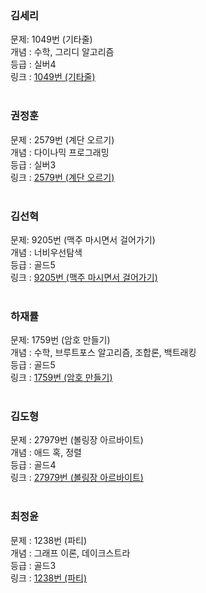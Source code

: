 
### 김세리 
문제: 1049번 (기타줄) <br/>
개념 : 수학, 그리디 알고리즘 <br/>
등급 : 실버4 <br/>
링크 : [1049번 (기타줄)](https://www.acmicpc.net/problem/1049) <br/>
<br/>

### 권정훈
문제 : 2579번 (계단 오르기) <br/>
개념 : 다이나믹 프로그래밍 <br/>
등급 : 실버3 <br/>
링크 : [2579번 (계단 오르기)](https://www.acmicpc.net/problem/2579) <br/>
<br/>

### 김선혁
문제: 9205번 (맥주 마시면서 걸어가기) <br/>
개념 : 너비우선탐색 <br/>
등급 : 골드5 <br/>
링크 : [9205번 (맥주 마시면서 걸어가기)](https://www.acmicpc.net/problem/9205) <br/>
<br/>

### 하재률
문제: 1759번 (암호 만들기) <br/>
개념 : 수학, 브루트포스 알고리즘, 조합론, 백트래킹 <br/>
등급 : 골드5 <br/>
링크 : [1759번 (암호 만들기)](https://www.acmicpc.net/problem/1759) <br/>
<br/>

### 김도형
문제 : 27979번 (볼링장 아르바이트) <br/>
개념 : 애드 혹, 정렬 <br/>
등급 : 골드4 <br/>
링크 : [27979번 (볼링장 아르바이트)](https://www.acmicpc.net/problem/27979) <br/>
<br/>

### 최정윤
문제 : 1238번 (파티) <br/>
개념 : 그래프 이론, 데이크스트라 <br/>
등급 : 골드3 <br/>
링크 : [1238번 (파티)](https://www.acmicpc.net/problem/1238) <br/>
<br/>
